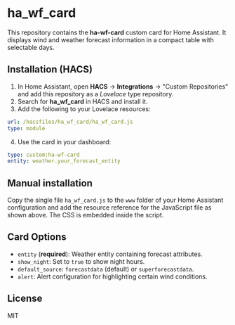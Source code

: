 # ha_wf_card

This repository contains the **ha-wf-card** custom card for Home Assistant. It displays wind and weather forecast information in a compact table with selectable days.

## Installation (HACS)

1. In Home Assistant, open **HACS** → **Integrations** → "Custom Repositories" and add this repository as a *Lovelace* type repository.
2. Search for **ha_wf_card** in HACS and install it.
3. Add the following to your Lovelace resources:

```yaml
url: /hacsfiles/ha_wf_card/ha_wf_card.js
type: module
```

4. Use the card in your dashboard:

```yaml
type: custom:ha-wf-card
entity: weather.your_forecast_entity
```

## Manual installation

Copy the single file `ha_wf_card.js` to the `www` folder of your Home Assistant configuration and add the resource reference for the JavaScript file as shown above. The CSS is embedded inside the script.

## Card Options

- `entity` (**required**): Weather entity containing forecast attributes.
- `show_night`: Set to `true` to show night hours.
- `default_source`: `forecastdata` (default) or `superforecastdata`.
- `alert`: Alert configuration for highlighting certain wind conditions.

## License

MIT
